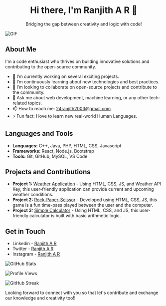# <div align="center">Hi there, I'm Ranjith A R 👋</div>
<div align="center">Bridging the gap between creativity and logic with code!</div>


![GIF](https://static.tildacdn.biz/tild3930-6134-4666-b963-386462303334/programmer_1.gif)

## About Me

I'm a code enthusiast who thrives on building innovative solutions and contributing to the open-source community. 

- 🔭 I’m currently working on several exciting projects.
- 🌱 I’m continuously learning about new technologies and best practices.
- 👯 I’m looking to collaborate on open-source projects and contribute to the community.
- 💬 Ask me about web development, machine learning, or any other tech-related topics.
- 📫 How to reach me: 24ranjith2003@gmail.com
- ⚡ Fun fact: I love to learn new real-world Human Languages.

## Languages and Tools

- **Languages:** C++, Java, PHP, HTML, CSS, Javascript
- **Frameworks:** React, Node.js, Bootstrap
- **Tools:** Git, GitHub, MySQL, VS Code

## Projects and Contributions

- **Project 1:** [Weather Application](https://github.com/ranjith-nayak/weather-app) - Using HTML, CSS, JS, and Weather API Key, this user-friendly application can provide current and upcoming weather conditions.
- **Project 2:** [Rock-Paper-Scissor](https://github.com/ranjith-nayak/Rock-Paper-Scissors) - Developed using HTML, CSS, JS, this game is a fun time-pass played between the user and the computer.
- **Project 3:** [Simple Calculator](https://github.com/ranjith-nayak/Simple-Calculator) - Using HTML, CSS, and JS, this user-friendly calculator is built with basic arithmetic logic.
  
## Get in Touch

- Linkedin - [Ranjith A R ](www.linkedin.com/in/ranjith-a-r)
- Twitter - [Ranjith A R ](https://twitter.com/ranjith-a-r)
- Instagram - [Ranjith A R ](Https://instagram.com/reign_jeeth)

![GitHub Stats](https://github-readme-stats.vercel.app/api?username=ranjith-nayak&show_icons=true)

![Profile Views](https://komarev.com/ghpvc/?username=ranjith-nayak&color=blue&shape=flat-square)

![GitHub Streak](https://github-readme-streak-stats.herokuapp.com/?user=ranjith-nayak&theme=dark)

Looking forward to connect with you so that let's contribute and exchange our knowledge and creativity too!!
